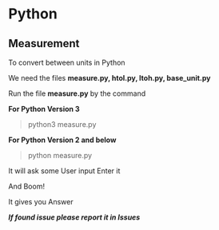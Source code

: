 # Python

## Measurement

To convert between units in Python

We need the files
**measure.py, htol.py, ltoh.py, base_unit.py**

Run the file **measure.py** by the command

**For Python Version 3**

> python3 measure.py

**For Python Version 2 and below**

> python measure.py

It will ask some User input Enter it

And Boom!

It gives you Answer

**_If found issue please report it in Issues_**
